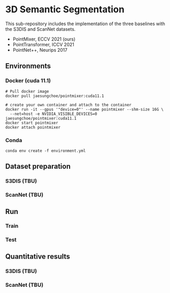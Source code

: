 # 3D Semantic Segmentation 
This sub-repository includes the implementation of the three baselines with the S3DIS and ScanNet datasets.
- PointMixer, ECCV 2021 (ours)
- PointTransformer, ICCV 2021
- PointNet++, Neurips 2017



## Environments 
### Docker (cuda 11.1)
```
# Pull docker image
docker pull jaesungchoe/pointmixer:cuda11.1

# create your own container and attach to the container
docker run -it --gpus '"device=0"' --name pointmixer --shm-size 16G \
  --net=host -e NVIDIA_VISIBLE_DEVICES=0 jaesungchoe/pointmixer:cuda11.1
docker start pointmixer
docker attach pointmixer
```
### Conda
```
conda env create -f environment.yml
```



## Dataset preparation
### S3DIS (TBU)
### ScanNet (TBU)



## Run
### Train
### Test

## Quantitative results
### S3DIS (TBU)
### ScanNet (TBU)
